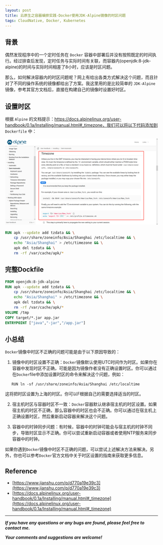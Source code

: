 ```yaml
---
layout: post
title: 云原生之容器编排实践-Docker使用JDK-Alpine镜像的时区问题
tags: CloudNative, Docker, Kubernetes
---
```


## 背景

偶然发现程序中的一个定时任务在 `Docker` 容器中部署后并没有按照既定的时间执行。经过排查后发现，定时任务与实际时间有关联，而容器内(openjdk:8-jdk-alpine)的时间与实际时间相差了8小时，应该是时区问题。

那么，如何解决容器内的时区问题呢？网上有给出各类方式解决这个问题，而且针对了不同的操作系统的镜像都给出了方案。我这里用的是比较简单的 `JDK-Alpine` 镜像，参考其官方文档后，直接在构建自己的镜像时设置好时区。

## 设置时区

根据 `Alpine` 的文档提示：https://docs.alpinelinux.org/user-handbook/0.1a/Installing/manual.html#_timezone，我们可以将以下代码添加到 `Dockerfile` 中：

![2022-09-10-AlpineTimeZone.jpg](https://github.com/heartsuit/heartsuit.github.io/raw/master/pictures/2022-09-10-AlpineTimeZone.jpg)

```dockerfile
RUN apk --update add tzdata && \
    cp /usr/share/zoneinfo/Asia/Shanghai /etc/localtime && \
    echo "Asia/Shanghai" > /etc/timezone && \
    apk del tzdata && \
    rm -rf /var/cache/apk/*
```

## 完整Dockfile

```dockerfile
FROM openjdk:8-jdk-alpine
RUN apk --update add tzdata && \
    cp /usr/share/zoneinfo/Asia/Shanghai /etc/localtime && \
    echo "Asia/Shanghai" > /etc/timezone && \
    apk del tzdata && \
    rm -rf /var/cache/apk/*
VOLUME /tmp
COPY target/*.jar app.jar
ENTRYPOINT ["java","-jar","/app.jar"]
```

## 小总结

`Docker`镜像中时区不正确的问题可能是由于以下原因导致的：

1. 镜像中的时区设置不正确：`Docker`镜像默认使用UTC时间作为时区。如果你在容器中发现时区不正确，可能是因为镜像作者没有正确设置时区。你可以通过在`Docker`file中添加设置时区的命令来解决这个问题，例如：

```
   RUN ln -sf /usr/share/zoneinfo/Asia/Shanghai /etc/localtime
```
这将把时区设置为上海的时区。你可以F根据自己的需要选择适当的时区。

2. 宿主机时区与容器时区不一致：`Docker`容器默认继承宿主机的时区设置。如果宿主机的时区不正确，那么容器中的时区也会不正确。你可以通过在宿主机上正确设置时区，然后重新启动容器来解决这个问题。

3. 容器中的时钟同步问题：有时候，容器中的时钟可能会与宿主机的时钟不同步，导致时区显示不正确。你可以尝试重新启动容器或者使用NTP服务来同步容器中的时钟。

如果你遇到`Docker`镜像中时区不正确的问题，可以尝试上述解决方法来解决。另外，你也可以参考`Docker`官方文档中关于时区设置的指南来获取更多信息。 

## Reference

* [https://www.jianshu.com/p/d770a19e39c3](https://www.jianshu.com/p/d770a19e39c3)
* [https://docs.alpinelinux.org/user-handbook/0.1a/Installing/manual.html#_timezone](https://docs.alpinelinux.org/user-handbook/0.1a/Installing/manual.html#_timezone)

---

***If you have any questions or any bugs are found, please feel free to contact me.***

***Your comments and suggestions are welcome!***
